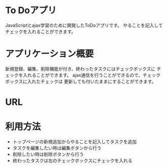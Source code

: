 # To Doアプリ
JavaScriptとajax学習のために開発したToDoアプリです。
やることを記入してチェックを入れることができます。

# アプリケーション概要
新規登録、編集、削除機能が付き、終わったタスクにはチェックボックスに
チェックを入れることができます。
ajax通信を行うことができるので、チェックボックスに入れたチェックは
更新しても付いたままにすることができます。

# URL
# 利用方法
- トップページの新規追加からやることを記入してタスクを追加
- タスクを編集したい時は編集ボタンから行う
- 削除したい時は削除ボタンから行う
- 終わったタスクは左のチェックボックスにチェックを入れる


